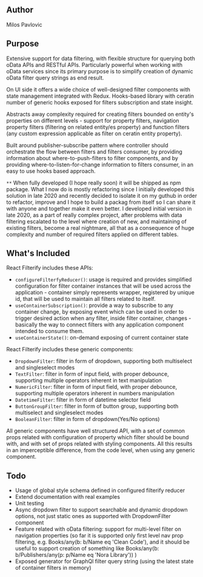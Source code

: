 ## Author

Milos Pavlovic

## Purpose

Extensive support for data filtering, with flexible structure for querying both oData APIs and RESTful APIs. Particularly powerful when working with oData services since its primary purpose is to simplify creation of dynamic oData filter query strings as end result.

On UI side it offers a wide choice of well-designed filter components with state management integrated with Redux. Hooks-based library with ceratin number of generic hooks exposed for filters subscription and state insight.

Abstracts away complexity required for creating filters bounded on entity's properties on different levels - support for property filters, navigation property filters (filtering on related entity/es property) and function filters (any custom expression applicable as filter on ceratin entity property).

Built around publisher-subscribe pattern where controller should orchestrate the flow between filters and filters consumer, by providing information about where-to-push-filters to filter components, and by providing where-to-listen-for-change information to filters consumer, in an easy to use hooks based approach.

`**` When fully developed (I hope really soon) it will be shipped as npm package. What I now do is mostly refactoring since I initially developed this solution in late 2020 and recently decided to isolate it on my guthub in order to refactor, improve and I hope to build a packag from itself so I can share it with anyone and together make it even better. I developed initial version in late 2020, as a part of really complex project, after problems with data filtering escalated to the level where creation of new, and maintaining of existing filters, become a real nightmare, all that as a consequence of huge complexity and number of required filters applied on different tables.

## What's Included

React Filterify includes these APIs:

- `configureFilterfyReducer()`: usage is required and provides simplified configuration for filter container instances that will be used across the application - container simply represents wrapper, registered by unique id, that will be used to maintain all filters related to itself.
- `useContainerSubscription()`: provide a way to subscribe to any container change, by exposing event which can be used in order to trigger desired action when any filter, inside filter container, changes - basically the way to connect filters with any application component intended to consume them.
- `useContainerState()`: on-demand exposing of current container state

React Filterify includes these generic components:

- `DropdownFilter`: filter in form of dropdown, supporting both multiselect and singleselect modes
- `TextFilter`: filter in form of input field, with proper debounce, supporting multiple operators inherent in text manipulation
- `NumericFilter`: filter in form of input field, with proper debounce, supporting multiple operators inherent in numbers manipulation
- `DatetimeFilter`: filter in form of datetime selector field
- `ButtonGroupFilter`: filter in form of button group, supporting both multiselect and singleselect modes
- `BooleanFilter`: filter in form of dropdown(Yes/No options)

All generic components have well structured API, with a set of common props related with configuration of property which filter should be bound with, and with set of props related with styling components. All this results in an imperceptible difference, from the code level, when using any generic component.

## Todo
- Usage of global style schema defined in configured filterify reducer
- Extend documentation with real examples
- Unit testing
- Async dropdown filter to support searchable and dynamic dropdown options, not just static ones as supported with DropdownFilter component
- Feature related with oData filtering: support for multi-level filter on navigation properties (so far it is supported only first level nav prop filtering, e.g. Books/any(b: b/Name eq 'Clean Code'), and it should be useful to support creation of something like Books/any(b: b/Publishers/any(p: p/Name eq 'Nora Library')) )
- Exposed generator for GraphQl filter query string (using the latest state of container filters in memory)
